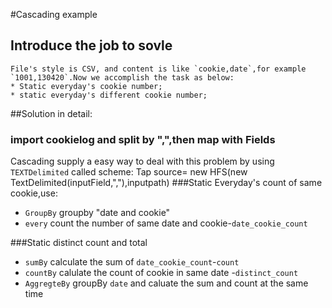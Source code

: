 #Cascading example
## Introduce the job to sovle
    File's style is CSV, and content is like `cookie,date`,for example `1001,130420`.Now we accomplish the task as below:
    * Static everyday's cookie number;
    * static everyday's different cookie number;

##Solution in detail:
### import cookielog and split by ",",then map with Fields
Cascading supply a easy way to deal with this problem by using `TEXTDelimited` called scheme:
    Tap source= new HFS(new TextDelimited(inputField,","),inputpath)
###Static Everyday's count of same cookie,use:
* `GroupBy` groupby "date and cookie"
* `every` count the number of same date and cookie-`date_cookie_count`

###Static distinct count and total
* `sumBy` calculate the sum of `date_cookie_count`-`count`
* `countBy` calulate the count of cookie in same date -`distinct_count`
* `AggregteBy` groupBy `date` and caluate the sum and count at the same time






